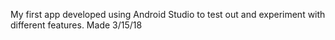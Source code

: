 My first app developed using Android Studio to test out and experiment with different features. 
Made 3/15/18

